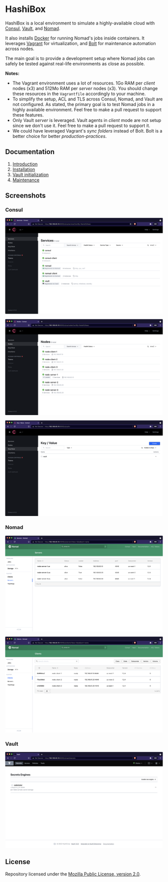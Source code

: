 # HashiBox

HashiBox is a local environment to simulate a highly-available cloud with
[Consul](https://www.consul.io/), [Vault](https://www.vaultproject.io/), and
[Nomad](https://www.nomadproject.io/).

It also installs [Docker](https://www.docker.com/) for running Nomad's jobs
inside containers. It leverages [Vagrant](https://www.vagrantup.com/) for
virtualization, and [Bolt](https://puppet.com/docs/bolt/) for maintenance
automation across nodes.

The main goal is to provide a development setup where Nomad jobs can safely be
tested against real-life environments as close as possible.

**Notes:**
- The Vagrant environment uses a lot of resources. 1Go RAM per *client* nodes
  (x3) and 512Mo RAM per *server* nodes (x3). You should change these resources
  in the `Vagrantfile` accordingly to your machine.
- To simplify the setup, ACL and TLS across Consul, Nomad, and Vault are not
  configured. As stated, the primary goal is to test Nomad jobs in a highly
  available environment. Feel free to make a pull request to support these
  features.
- Only Vault *server* is leveraged. Vault agents in *client* mode are not setup
  since we don't use it. Feel free to make a pull request to support it.
- We could have leveraged Vagrant's *sync folders* instead of Bolt. Bolt is a
  better choice for better *production-practices*.

## Documentation

01. [Introduction](./documentation/introduction.md)
02. [Installation](./documentation/installation.md)
03. [Vault initialization](./documentation/vault-init.md)
04. [Maintenance](./documentation/maintenance.md)

## Screenshots

### Consul

![Consul Services](./assets/consul-services.png)

![Consul Nodes](./assets/consul-nodes.png)

![Consul Key/Value](./assets/consul-kv.png)

### Nomad

![Nomad Servers](./assets/nomad-servers.png)

![Nomad Clients](./assets/nomad-clients.png)

### Vault

![Vault Secrets](./assets/vault-secrets.png)

## License

Repository licensed under the [Mozilla Public License, version 2.0](./LICENSE).
